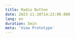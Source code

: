 ```yaml
---
title: Radio Button
date: 2023-11-28T14:23:00.000
lang: en
duration: 5min
meta: 'View Prototype'
---
```




<RadioButton />

